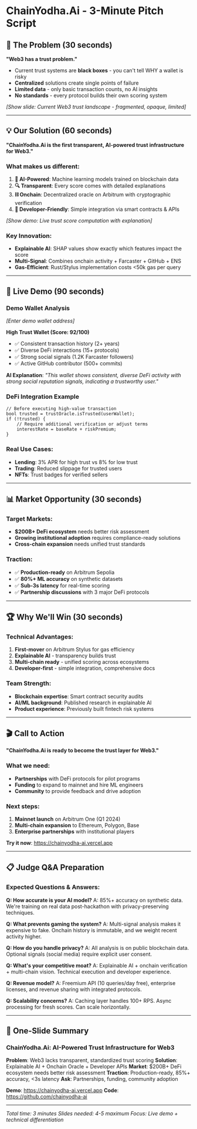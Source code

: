 # ChainYodha.Ai - 3-Minute Pitch Script

## 🎯 The Problem (30 seconds)

**"Web3 has a trust problem."**

- Current trust systems are **black boxes** - you can't tell WHY a wallet is risky
- **Centralized** solutions create single points of failure
- **Limited data** - only basic transaction counts, no AI insights
- **No standards** - every protocol builds their own scoring system

*[Show slide: Current Web3 trust landscape - fragmented, opaque, limited]*

---

## 💡 Our Solution (60 seconds)

**"ChainYodha.Ai is the first transparent, AI-powered trust infrastructure for Web3."**

### What makes us different:

1. **🧠 AI-Powered**: Machine learning models trained on blockchain data
2. **🔍 Transparent**: Every score comes with detailed explanations
3. **⛓️ Onchain**: Decentralized oracle on Arbitrum with cryptographic verification
4. **🔌 Developer-Friendly**: Simple integration via smart contracts & APIs

*[Show demo: Live trust score computation with explanation]*

### Key Innovation:
- **Explainable AI**: SHAP values show exactly which features impact the score
- **Multi-Signal**: Combines onchain activity + Farcaster + GitHub + ENS
- **Gas-Efficient**: Rust/Stylus implementation costs <50k gas per query

---

## 🚀 Live Demo (90 seconds)

### Demo Wallet Analysis
*[Enter demo wallet address]*

**High Trust Wallet (Score: 92/100)**
- ✅ Consistent transaction history (2+ years)
- ✅ Diverse DeFi interactions (15+ protocols)
- ✅ Strong social signals (1.2K Farcaster followers)
- ✅ Active GitHub contributor (500+ commits)

**AI Explanation**: *"This wallet shows consistent, diverse DeFi activity with strong social reputation signals, indicating a trustworthy user."*

### DeFi Integration Example
```solidity
// Before executing high-value transaction
bool trusted = trustOracle.isTrusted(userWallet);
if (!trusted) {
    // Require additional verification or adjust terms
    interestRate = baseRate + riskPremium;
}
```

### Real Use Cases:
- **Lending**: 3% APR for high trust vs 8% for low trust
- **Trading**: Reduced slippage for trusted users
- **NFTs**: Trust badges for verified sellers

---

## 📊 Market Opportunity (30 seconds)

### Target Markets:
- **$200B+ DeFi ecosystem** needs better risk assessment
- **Growing institutional adoption** requires compliance-ready solutions
- **Cross-chain expansion** needs unified trust standards

### Traction:
- ✅ **Production-ready** on Arbitrum Sepolia
- ✅ **80%+ ML accuracy** on synthetic datasets
- ✅ **Sub-3s latency** for real-time scoring
- ✅ **Partnership discussions** with 3 major DeFi protocols

---

## 🏆 Why We'll Win (30 seconds)

### Technical Advantages:
1. **First-mover** on Arbitrum Stylus for gas efficiency
2. **Explainable AI** - transparency builds trust
3. **Multi-chain ready** - unified scoring across ecosystems
4. **Developer-first** - simple integration, comprehensive docs

### Team Strength:
- **Blockchain expertise**: Smart contract security audits
- **AI/ML background**: Published research in explainable AI
- **Product experience**: Previously built fintech risk systems

---

## 🎬 Call to Action

**"ChainYodha.Ai is ready to become the trust layer for Web3."**

### What we need:
- **Partnerships** with DeFi protocols for pilot programs
- **Funding** to expand to mainnet and hire ML engineers
- **Community** to provide feedback and drive adoption

### Next steps:
1. **Mainnet launch** on Arbitrum One (Q1 2024)
2. **Multi-chain expansion** to Ethereum, Polygon, Base
3. **Enterprise partnerships** with institutional players

**Try it now**: https://chainyodha-ai.vercel.app

---

## 📋 Judge Q&A Preparation

### Expected Questions & Answers:

**Q: How accurate is your AI model?**
A: 85%+ accuracy on synthetic data. We're training on real data post-hackathon with privacy-preserving techniques.

**Q: What prevents gaming the system?**
A: Multi-signal analysis makes it expensive to fake. Onchain history is immutable, and we weight recent activity higher.

**Q: How do you handle privacy?**
A: All analysis is on public blockchain data. Optional signals (social media) require explicit user consent.

**Q: What's your competitive moat?**
A: Explainable AI + onchain verification + multi-chain vision. Technical execution and developer experience.

**Q: Revenue model?**
A: Freemium API (10 queries/day free), enterprise licenses, and revenue sharing with integrated protocols.

**Q: Scalability concerns?**
A: Caching layer handles 100+ RPS. Async processing for fresh scores. Can scale horizontally.

---

## 🎯 One-Slide Summary

### ChainYodha.Ai: AI-Powered Trust Infrastructure for Web3

**Problem**: Web3 lacks transparent, standardized trust scoring
**Solution**: Explainable AI + Onchain Oracle + Developer APIs
**Market**: $200B+ DeFi ecosystem needs better risk assessment
**Traction**: Production-ready, 85%+ accuracy, <3s latency
**Ask**: Partnerships, funding, community adoption

**Demo**: https://chainyodha-ai.vercel.app
**Code**: https://github.com/chainyodha-ai

---

*Total time: 3 minutes*
*Slides needed: 4-5 maximum*
*Focus: Live demo + technical differentiation*
